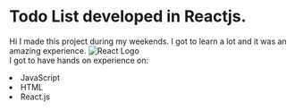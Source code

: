 # Todo List developed in Reactjs.
Hi I made this project during my weekends. 
I got to learn a lot and it was an amazing experience.
<img src="https://res.cloudinary.com/practicaldev/image/fetch/s--54ca_F2q--/c_imagga_scale,f_auto,fl_progressive,h_900,q_auto,w_1600/https://dev-to-uploads.s3.amazonaws.com/i/1wwdyw5de8avrdkgtz5n.png" alt="React Logo">
<br>I got to have hands on experience on:
<li>JavaScript
<li>HTML
<li>React.js
  </br>

